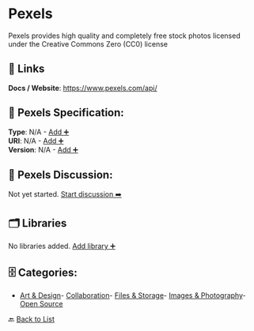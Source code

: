 # Pexels

Pexels provides high quality and completely free stock photos licensed under the Creative Commons Zero (CC0) license

##  🔗 Links
**Docs / Website**: https://www.pexels.com/api/

## 🧬 Pexels Specification:
**Type**: N/A - [Add ➕](https://github.com/apis-list/apis-list/edit/main/apis.yaml#L14787)  
**URI**: N/A - [Add ➕](https://github.com/apis-list/apis-list/edit/main/apis.yaml#L14787)  
**Version**: N/A - [Add ➕](https://github.com/apis-list/apis-list/edit/main/apis.yaml#L14787)

## 💬 Pexels Discussion:
Not yet started. [Start discussion ➡️](https://github.com/apis-list/apis-list/discussions/new)

## 🗂️ Libraries

No libraries added. [Add library ➕](https://github.com/apis-list/apis-list/edit/main/apis.yaml#L14787)    


## 🗄️ Categories:
- [Art & Design](https://github.com/apis-list/apis-list#art--design-)- [Collaboration](https://github.com/apis-list/apis-list#collaboration-)- [Files & Storage](https://github.com/apis-list/apis-list#files--storage-)- [Images & Photography](https://github.com/apis-list/apis-list#images--photography-)- [Open Source](https://github.com/apis-list/apis-list#open-source-)

🔙  [Back to List](https://github.com/apis-list/apis-list)
